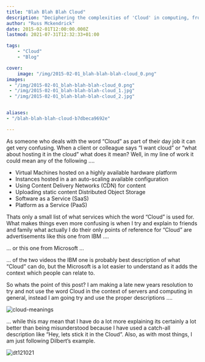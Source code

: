 ```yaml
---
title: "Blah Blah Blah Cloud"
description: "Deciphering the complexities of 'Cloud' in computing, from VMs to SaaS. Embrace clarity by avoiding catch-all terms, following Dilbert's lead."
author: "Russ Mckendrick"
date: 2015-02-01T12:00:00.000Z
lastmod: 2021-07-31T12:32:33+01:00

tags:
    - "Cloud"
    - "Blog"

cover:
    image: "/img/2015-02-01_blah-blah-blah-cloud_0.png" 
images:
 - "/img/2015-02-01_blah-blah-blah-cloud_0.png"
 - "/img/2015-02-01_blah-blah-blah-cloud_1.jpg"
 - "/img/2015-02-01_blah-blah-blah-cloud_2.jpg"


aliases:
- "/blah-blah-blah-cloud-b7dbeca9692e"

---
```


As someone who deals with the word “Cloud” as part of their day job it can get very confusing. When a client or colleague says “I want cloud” or “what about hosting it in the cloud” what does it mean? Well, in my line of work it could mean any of the following ….

- Virtual Machines hosted on a highly available hardware platform
- Instances hosted in a an auto-scaling available configuration
- Using Content Delivery Networks (CDN) for content
- Uploading static content Distributed Object Storage
- Software as a Service (SaaS)
- Platform as a Service (PaaS)

Thats only a small list of what services which the word “Cloud” is used for. What makes things even more confusing is when I try and explain to friends and family what actually I do their only points of reference for “Cloud” are advertisements like this one from IBM ….

… or this one from Microsoft …

… of the two videos the IBM one is probably best description of what “Cloud” can do, but the Microsoft is a lot easier to understand as it adds the context which people can relate to.

So whats the point of this post? I am making a late new years resolution to try and not use the word Cloud in the context of servers and computing in general, instead I am going try and use the proper descriptions ….

![cloud-meanings](/img/2015-02-01_blah-blah-blah-cloud_1.jpg)

… while this may mean that I have do a lot more explaining its certainly a lot better than being misunderstood because I have used a catch-all description like “Hey, lets stick it in the Cloud”. Also, as with most things, I am just following Dilbert’s example.

![dt121021](/img/2015-02-01_blah-blah-blah-cloud_2.jpg)

